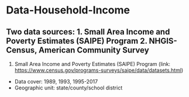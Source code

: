 # Data-Household-Income
## Two data sources: 1. Small Area Income and Poverty Estimates (SAIPE) Program 2. NHGIS-Census, American Community Survey

1. Small Area Income and Poverty Estimates (SAIPE) Program (link: https://www.census.gov/programs-surveys/saipe/data/datasets.html)
- Data cover: 1989, 1993, 1995-2017
- Geographic unit: state/county/school district
